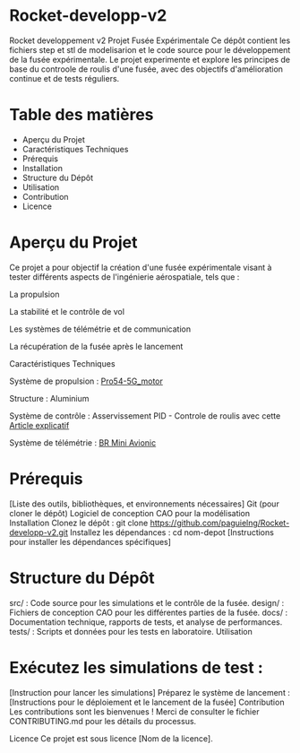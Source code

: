 # Rocket-developp-v2
Rocket developpement v2
Projet Fusée Expérimentale
Ce dépôt contient les fichiers step et stl de modelisarion et le code source pour le développement de la fusée expérimentale. Le projet experimente et explore les principes de base du controole de roulis d'une fusée, avec des objectifs d'amélioration continue et de tests réguliers.

# Table des matières
- Aperçu du Projet
- Caractéristiques Techniques
- Prérequis
- Installation
- Structure du Dépôt
- Utilisation
- Contribution
- Licence
# Aperçu du Projet
Ce projet a pour objectif la création d'une fusée expérimentale visant à tester différents aspects de l'ingénierie aérospatiale, tels que :

La propulsion

La stabilité et le contrôle de vol

Les systèmes de télémétrie et de communication

La récupération de la fusée après le lancement

Caractéristiques Techniques

Système de propulsion : [Pro54-5G_motor](http://logiqueformelle.free.fr/eti-aerospatial/doc/propulseurs_spatial_BARASINGA.pdf)


Structure : Aluminium

Système de contrôle : Asservissement PID - Controle de roulis avec cette [Article explicatif](https://www.firediy.fr/article/asservissement-pid-drone-ch-8)


Système de télémétrie : [BR Mini Avionic](https://berryrocket.com/wiki/BR_Mini_Avionic)

# Prérequis
[Liste des outils, bibliothèques, et environnements nécessaires]
Git (pour cloner le dépôt)
Logiciel de conception CAO pour la modélisation
Installation
Clonez le dépôt :
git clone https://github.com/paguielng/Rocket-developp-v2.git
Installez les dépendances :
cd nom-depot
[Instructions pour installer les dépendances spécifiques]
# Structure du Dépôt
src/ : Code source pour les simulations et le contrôle de la fusée.
design/ : Fichiers de conception CAO pour les différentes parties de la fusée.
docs/ : Documentation technique, rapports de tests, et analyse de performances.
tests/ : Scripts et données pour les tests en laboratoire.
Utilisation
# Exécutez les simulations de test :
[Instruction pour lancer les simulations]
Préparez le système de lancement :
[Instructions pour le déploiement et le lancement de la fusée]
Contribution
Les contributions sont les bienvenues ! Merci de consulter le fichier CONTRIBUTING.md pour les détails du processus.

Licence
Ce projet est sous licence [Nom de la licence].


